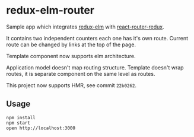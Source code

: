 # redux-elm-router

Sample app which integrates [redux-elm](https://github.com/salsita/redux-elm) with [react-router-redux](https://github.com/reactjs/react-router-redux).

It contains two independent counters each one has it's own route. Current route can be changed by links at the top of the page.

Template component now supports elm architecture.

Application model doesn't map routing structure. Template doesn't wrap routes, it is separate component on the same level as routes.

This project now supports HMR, see commit `22b0262`.

## Usage

```
npm install
npm start
open http://localhost:3000
```
